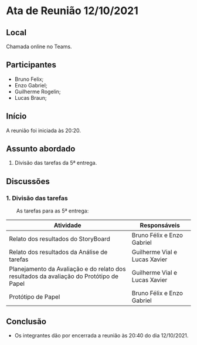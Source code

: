# Ata de Reunião 12/10/2021

## Local

Chamada online no Teams.

## Participantes
- Bruno Felix;
- Enzo Gabriel;
- Guilherme Rogelin;
- Lucas Braun;

## Início

A reunião foi iniciada às 20:20.

## Assunto abordado

1. Divisão das tarefas da 5ª entrega.

## Discussões

### 1. Divisão das tarefas
&emsp;&emsp;As tarefas para as 5ª entrega:

| Atividade | Responsáveis |
|--|--|
| Relato dos resultados do StoryBoard | Bruno Félix e Enzo Gabriel |
| Relato dos resultados da Análise de tarefas | Guilherme Vial e Lucas Xavier |
| Planejamento da Avaliação e do relato dos resultados da avaliação do Protótipo de Papel | Guilherme Vial e Lucas Xavier |
| Protótipo de Papel | Bruno Félix e Enzo Gabriel |

## Conclusão
- Os integrantes dão por encerrada a reunião às 20:40 do dia 12/10/2021.
